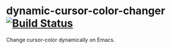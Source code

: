 dynamic-cursor-color-changer  [![Build Status](https://travis-ci.org/7696122/dynamic-cursor-color-changer.png?branch=master)](https://travis-ci.org/7696122/dynamic-cursor-color-changer)
============================

Change cursor-color dynamically on Emacs.
